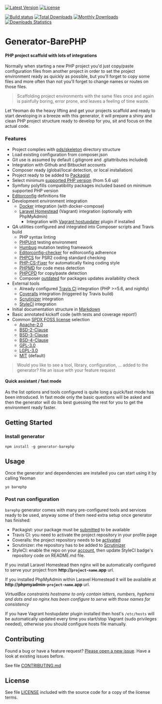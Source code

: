 [![Latest Version](https://img.shields.io/npm/v/generator-barephp.svg?style=flat-square)](https://npmjs.org/package/generator-barephp)
[![License](https://img.shields.io/github/license/juliangut/generator-barephp.svg?style=flat-square)](https://github.com/juliangut/generator-barephp/blob/master/LICENSE)

[![Build status](https://img.shields.io/travis/juliangut/generator-barephp.svg?style=flat-square)](https://travis-ci.org/juliangut/generator-barephp)
[![Total Downloads](https://img.shields.io/npm/dt/generator-barephp.svg?style=flat-square)](https://npmjs.org/package/generator-barephp)
[![Monthly Downloads](https://img.shields.io/npm/dm/generator-barephp.svg?style=flat-square)](https://npmjs.org/package/generator-barephp)
[![Downloads Statistics](https://img.shields.io/badge/downloads-statistics-%23aa000.svg?style=flat-square)](https://npm-stat.com/charts.html?package=generator-barephp)

# Generator-BarePHP

#### PHP project scaffold with lots of integrations

Normally when starting a new PHP project you'd just copy/paste configuration files from another project in order to set the project environment ready as quickly as possible, but you'll forget to copy some files and more often than not you'll forget to change names or routes on those files.

> Scaffolding project environments with the same files once and again is painfully boring, error prone, and leaves a feeling of time waste.

Let Yeoman do the heavy lifting and get your projects scaffold and ready to start developing in a breeze with this generator, it will prepare a shiny and clean PHP project structure ready to develop for you, sit and focus on the actual code.

### Features

* Project complies with [pds/skeleton](https://github.com/php-pds/skeleton) directory structure
* Load existing configuration from composer.json
* Git use is assumed by default (.gitignore and .gitattributes included)
* Integration with Github and Bitbucket accounts
* Composer ready (global/local detection, or local installation)
* Project ready to be added to [Packagist](https://packagist.org)
* Select minimum [supported PHP version](https://secure.php.net/supported-versions.php) (from 5.6 up)
* Symfony polyfills compatibility packages included based on minimum supported PHP version
* [Editorconfig](http://editorconfig.org/) definitions file
* Development environment integration
  * [Docker](https://www.docker.com/) integration (with docker-compose)
  * [Laravel Homestead](https://laravel.com/docs/5.3/homestead) (Vagrant) integration (optionally with PhpMyAdmin)
    * Integration with [Vagrant hostupdater](https://github.com/cogitatio/vagrant-hostsupdater) plugin if installed
* QA utilities configured and integrated into Composer scripts and Travis build
  * PHP syntax linting
  * [PHPUnit](http://phpunit.de/) testing environment
  * [Humbug](https://github.com/padraic/humbug/) mutation testing framework
  * [Editorconfig-checker](https://github.com/editorconfig-checker/editorconfig-checker.php) for editorconfig adherence
  * [PHPCS](https://github.com/squizlabs/PHP_CodeSniffer) for PSR2 coding standard checking
  * [PHP-CS-Fixer](https://github.com/FriendsOfPhp/PHP-CS-Fixer) for automatically fixing coding style
  * [PHPMD](https://phpmd.org/) for code mess detection
  * [PHPCPD](https://github.com/sebastianbergmann/phpcpd) for copy/paste detection
  * Composer [outdated](https://getcomposer.org/doc/03-cli.md#outdated) for packages updates availability check
* External tools
  * Already configured [Travis CI](https://travis-ci.org) integration (PHP >=5.6, and nightly)
  * [Coveralls](https://coveralls.io) integration (triggered by Travis build)
  * [Scrutinizer](https://scrutinizer-ci.com) integration
  * [StyleCI](https://styleci.io) integration
* Initial documentation structure in [Markdown](https://daringfireball.net/projects/markdown/syntax)
* Basic annotated kickoff code (with tests and coverage report!)
* Common [SPDX FOSS license](http://spdx.org/licenses) selection
  * [Apache-2.0](https://spdx.org/licenses/Apache-2.0.html)
  * [BSD-2-Clause](https://spdx.org/licenses/BSD-2-Clause.html)
  * [BSD-3-Clause](https://spdx.org/licenses/BSD-3-Clause.html)
  * [BSD-4-Clause](https://spdx.org/licenses/BSD-4-Clause.html)
  * [GPL-3.0](https://spdx.org/licenses/GPL-3.0.html)
  * [LGPL-3.0](https://spdx.org/licenses/LGPL-3.0.html)
  * [MIT](https://spdx.org/licenses/MIT.html) (default)

> Would you like to see a tool, library, configuration, ... added to the generator? file an issue with your feature request

#### Quick assistant / fast mode

As the list options and tools configured is quite long a quick/fast mode has been introduced. In fast mode only the basic questions will be asked and then the generator will do its best guessing the rest for you to get the environment ready faster.

## Getting Started

### Install generator

```
npm install -g generator-barephp
```

## Usage

Once the generator and dependencies are installed you can start using it by calling Yeoman

```
yo barephp
```

### Post run configuration

`barephp` generator comes with many pre-configured tools and services ready to be used, anyway some of them need extra setup once generator has finished:

* Packagist: your package must be [submitted](https://packagist.org/packages/submit) to be available
* Travis CI: you need to activate the project repository in your profile page
* Coveralls: the project repository needs to be [activated](https://coveralls.io/repos/new)
* Scrutinizer: rhe repository has to be added to [Scrutinizer](https://scrutinizer-ci.com)
* StyleCI: enable the repo on your [account](https://styleci.io/account), then update StyleCI badge's repository code on README.md file.

If you install Laravel Homestead then nginx will be automatically configured to serve your project from **http://`project-name`.app** url.

If you installed PhpMyAdmin within Laravel Homestead it will be available at **http://phpmyadmin-`project-name`.app** url.

*VirtualBox constraints hostname to only contain letters, numbers, hyphens and dots and so nginx has been configure to serve with those names for consistency*

If you have Vagrant hostupdater plugin installed then host's `/etc/hosts` will be automatically updated every time you start/stop Vagrant (sudo privileges needed), otherwise you should configure hosts file manually.

## Contributing

Found a bug or have a feature request? [Please open a new issue](https://github.com/juliangut/generator-barephp/issues). Have a look at existing issues before.

See file [CONTRIBUTING.md](https://github.com/juliangut/generator-barephp/blob/master/CONTRIBUTING.md)

## License

See file [LICENSE](https://github.com/juliangut/generator-barephp/blob/master/LICENSE) included with the source code for a copy of the license terms.
